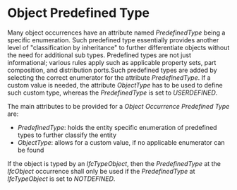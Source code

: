 Object Predefined Type
======================

Many object occurrences have an attribute named _PredefinedType_ being a specific enumeration. Such predefined type essentially provides another level of "classification by inheritance" to further differentiate objects without the need for additional sub types. Predefined types are not just informational; various rules apply such as applicable property sets, part composition, and distribution ports.Such predefined types are added by selecting the correct enumerator for the attribute _PredefinedType_. If a custom value is needed, the attribute _ObjectType_ has to be used to define such custom type, whereas the _PredefinedType_ is set to _USERDEFINED_.

The main attributes to be provided for a _Object Occurrence Predefined Type_ are:

* _PredefinedType_: holds the entity specific enumeration of predefined types to further classify the entity
* _ObjectType_: allows for a custom value, if no applicable enumerator can be found



 If the object is typed by an _IfcTypeObject_, then the _PredefinedType_ at the _IfcObject_ occurrence shall only be used if the _PredefinedType_ at _IfcTypeObject_ is set to _NOTDEFINED_.
